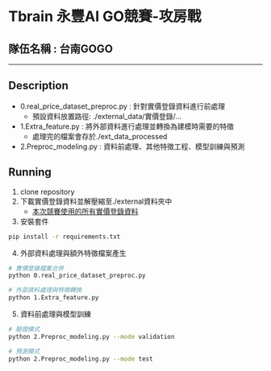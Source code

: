 # Tbrain 永豐AI GO競賽-攻房戰

## 隊伍名稱 : 台南GOGO

---

## Description

- 0.real_price_dataset_preproc.py : 針對實價登錄資料進行前處理
	- 預設資料放置路徑: ./external_data/實價登錄/...
- 1.Extra_feature.py : 將外部資料進行處理並轉換為建模時需要的特徵
	- 處理完的檔案會存於./ext_data_processed
- 2.Preproc_modeling.py : 資料前處理、其他特徵工程、模型訓練與預測

## Running

1. clone repository
2. 下載實價登錄資料並解壓縮至./external資料夾中
	- [本次競賽使用的所有實價登錄資料](https://drive.google.com/file/d/1MiKuqADlzohEteiMsTDi8ZhA2JDO9moq/view?usp=sharing)
3. 安裝套件
```bash
pip install -r requirements.txt
```

4. 外部資料處理與額外特徵檔案產生
```bash
# 實價登錄檔案合併
python 0.real_price_dataset_preproc.py

# 外部資料處理與特徵轉換
python 1.Extra_feature.py
```

5. 資料前處理與模型訓練

```bash
# 驗證模式
python 2.Preproc_modeling.py --mode validation

# 預測模式
python 2.Preproc_modeling.py --mode test
```